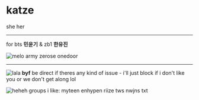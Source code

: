 # katze
she her
***
for bts **민윤기** & zb1 **한유진**


![melo](https://pixels.crd.co/assets/images/gallery15/ce8871cc.gif?v=379361a4) army zerose onedoor

***

![lala](https://pixels.crd.co/assets/images/gallery01/bbef94f7.gif?v=379361a4) **byf** be direct if theres any kind of issue - i'll just block if i don't like you or we don't get along lol

![heheh](https://pixels.crd.co/assets/images/gallery41/31fe5481.gif?v=379361a4) groups i like: myteen enhypen riize tws nwjns txt
